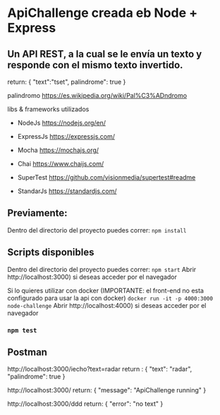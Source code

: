 # ApiChallenge creada eb Node + Express

## Un API REST, a la cual se le envía un texto y responde con el mismo texto invertido.
return:
{ 
   "text":"tset",
   palindrome": true
}

palindromo https://es.wikipedia.org/wiki/Pal%C3%ADndromo

libs & frameworks utilizados
- NodeJs https://nodejs.org/en/
- ExpressJs https://expressjs.com/
- Mocha https://mochajs.org/
- Chai https://www.chaijs.com/
- SuperTest https://github.com/visionmedia/supertest#readme

- StandarJs https://standardjs.com/


## Previamente:
Dentro del directorio del proyecto puedes correr:
`npm install`

## Scripts disponibles

Dentro del directorio del proyecto puedes correr:
`npm start`
Abrir http://localhost:3000) si deseas acceder por el navegador

Si lo quieres utilizar con docker 
(IMPORTANTE: el front-end no esta configurado para usar la api con docker)
`docker run -it -p 4000:3000 node-challenge`
Abrir http://localhost:4000) si deseas acceder por el navegador


### `npm test`

## Postman
http://localhost:3000/iecho?text=radar
return :
{
    "text": "radar",
    "palindrome": true
}

http://localhost:3000/
return:
{
    "message": "ApiChallenge running"
}

http://localhost:3000/ddd
return:
{
    "error": "no text"
}
